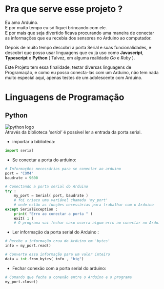 # Pra que serve esse projeto ?

Eu amo Arduino.  
E por muito tempo eu só fiquei brincando com ele.  
E por mais que seja divertido ficava procurando uma maneira de conectar as informações que eu recebia dos sensores no Arduino ao computador.

Depois de muito tempo descobri a porta Serial e suas funcionalidades, e descobri que posso usar linguagens que eu já uso como **Javascript**, **Typescript** e **Python** ( Talvez, em alguma realidade *Go* e *Ruby* ).

Este Projeto tem essa finalidade, testar diversas linguagens de Programação, e como eu posso conecta-lás com um Arduino, não tem nada muito especial aqui, apenas testes de um adolescente com Arduino.

# Linguagens de Programação

## Python
![python logo](https://upload.wikimedia.org/wikipedia/commons/thumb/f/f8/Python_logo_and_wordmark.svg/640px-Python_logo_and_wordmark.svg.png "python logo")  
Através da biblioteca *'serial'* é possível ler a entrada da porta serial.  
- importar a biblioteca:
```python
import serial
```
- Se conectar a porta do arduino:
```python
# Informações necessárias para se conectar ao arduino
port = "COM4"
baudrate = 9600

# Conectando a porta serial do Arduino
try :
    my_port = Serial( port, baudrate )
    # foi criaco uma variável chamada 'my_port'
    # onde estão as funções necessárias para trabalhar com o Arduino
except SerialException :
    print( "Erro ao conectar a porta " )
    exit( 1 )
    # O programa vai fechar caso ocorra algum erro ao conectar no Arduino
```
- Ler informação da porta serial do Arduino :
```python
# Recebe a informação crua do Arduino em 'bytes'
info = my_port.read()

# Converte essa informação para um valor inteiro
data = int.from_bytes( info , "big")
```
- Fechar conexão com a porta serial do arduino:
```python
# Comando que fecha a conexão entre o Arduino e o programa
my_port.close()
```
